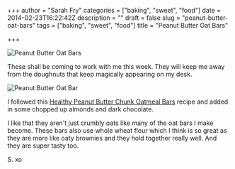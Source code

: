 +++
author = "Sarah Fry"
categories = ["baking", "sweet", "food"]
date = 2014-02-23T16:22:42Z
description = ""
draft = false
slug = "peanut-butter-oat-bars"
tags = ["baking", "sweet", "food"]
title = "Peanut Butter Oat Bars"

+++


![Peanut Butter Oat Bars](/content/images/2014/Feb/PB_oat_bars.JPG)

These shall be coming to work with me this week. They will keep me away from the doughnuts that keep magically appearing on my desk.

![Peanut Butter Oat Bar](/content/images/2014/Feb/PB_oat_bars_2.JPG)

I followed this [Healthy Peanut Butter Chunk Oatmeal Bars](http://sallysbakingaddiction.com/2012/10/11/healthy-peanut-butter-chunk-oatmeal-bars/) recipe and added in some chopped up almonds and dark chocolate.

I like that they aren't just crumbly oats like many of the oat bars I make become. These bars also use whole wheat flour which I think is so great as they are more like oaty brownies and they hold together really well. And they are super tasty too.

S. xo

